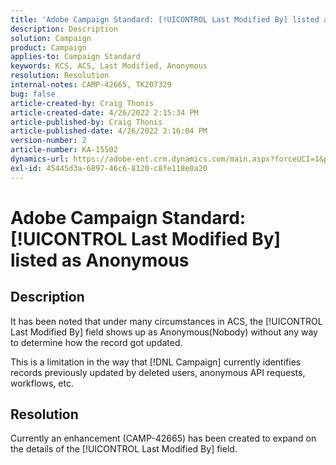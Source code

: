 ```yaml
---
title: 'Adobe Campaign Standard: [!UICONTROL Last Modified By] listed as Anonymous'
description: Description
solution: Campaign
product: Campaign
applies-to: Campaign Standard
keywords: KCS, ACS, Last Modified, Anonymous
resolution: Resolution
internal-notes: CAMP-42665, TK207329
bug: false
article-created-by: Craig Thonis
article-created-date: 4/26/2022 2:15:34 PM
article-published-by: Craig Thonis
article-published-date: 4/26/2022 2:16:04 PM
version-number: 2
article-number: KA-15502
dynamics-url: https://adobe-ent.crm.dynamics.com/main.aspx?forceUCI=1&pagetype=entityrecord&etn=knowledgearticle&id=9aacac50-6bc5-ec11-a7b6-0022480a138b
exl-id: 45445d3a-6897-46c6-8120-c8fe118e0a20
---
```

# Adobe Campaign Standard: [!UICONTROL Last Modified By] listed as Anonymous

## Description


It has been noted that under many circumstances in ACS, the [!UICONTROL Last Modified By] field shows up as Anonymous(Nobody) without any way to determine how the record got updated.

This is a limitation in the way that [!DNL Campaign] currently identifies records previously updated by deleted users, anonymous API requests, workflows, etc.


## Resolution


Currently an enhancement (CAMP-42665) has been created to expand on the details of the [!UICONTROL Last Modified By] field.
